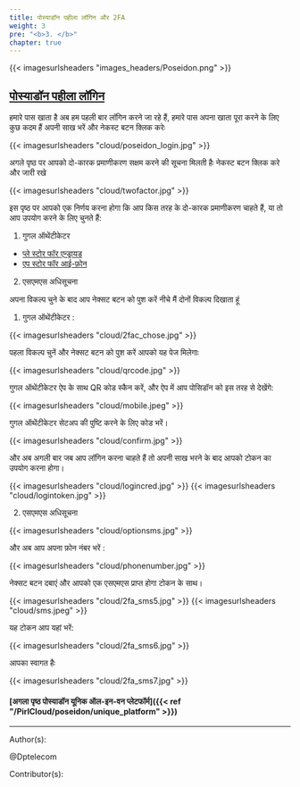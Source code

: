 ```yaml
---
title: पोस्याडॉन पहीला लॉगिन और 2FA
weight: 3
pre: "<b>3. </b>"
chapter: true
---
```


{{< imagesurlsheaders "images_headers/Poseidon.png"  >}}



## [पोस्याडॉन पहीला लॉगिन](https://poseidon.pirl.io)


हमारे पास खाता है अब हम पहली बार लॉगिन करने जा रहे हैं,
हमारे पास अपना खाता पूरा करने के लिए कुछ कदम हैं
अपनी साख भरें और नेकस्ट बटन क्लिक करेः


{{< imagesurlsheaders "cloud/poseidon_login.jpg"  >}}



अगले पृष्ठ पर आपको दो-कारक प्रमाणीकरण सक्षम करने की सूचना मिलती हैः
नेकस्ट बटन क्लिक करे और जारी रखे


{{< imagesurlsheaders "cloud/twofactor.jpg"  >}}



इस पृष्ठ पर आपको एक निर्णय करना होगा कि आप किस तरह के दो-कारक प्रमाणीकरण चाहते हैं,
या तो आप उपयोग करने के लिए चुनते हैं:


1) गुगल ऑथेंटीकेटर  
* [प्ले स्टोर फॉर एन्ड्रायड](https://play.google.com/store/apps/details?id=com.google.android.apps.authenticator2)  
* [एप स्टोर फॉर आई-फ़ोन](https://itunes.apple.com/us/app/google-authenticator/id388497605?mt=8)  

2) एसएमएस अधिसूचना

अपना विकल्प चुने के बाद आप नेक्सट बटन को पुश करें
नीचे मैं दोनों विकल्प दिखाता हूं


1) गुगल ऑथेंटीकेटर :



{{< imagesurlsheaders "cloud/2fac_chose.jpg"  >}}



पहला विकल्प चुनें और नेक्सट बटन को पुश करें
आपको यह पेज मिलेगाः



{{< imagesurlsheaders "cloud/qrcode.jpg"  >}}


गुगल ऑथेंटीकेटर ऐप के साथ QR कोड स्कैन करें,
और ऐप में आप पोसिडॉन को इस तरह से देखेंगे:



{{< imagesurlsheaders "cloud/mobile.jpeg"  >}}


गुगल ऑथेंटीकेटर सेटअप की पुष्टि करने के लिए कोड भरें।



{{< imagesurlsheaders "cloud/confirm.jpg"  >}}



और अब अगली बार जब आप लॉगिन करना चाहते हैं तो अपनी साख भरने के बाद आपको टोकन का उपयोग करना होगा।



{{< imagesurlsheaders "cloud/logincred.jpg"  >}}
{{< imagesurlsheaders "cloud/logintoken.jpg"  >}}



2) एसएमएस अधिसूचना



{{< imagesurlsheaders "cloud/optionsms.jpg"  >}}



और अब आप अपना फ़ोन नंबर भरें :





{{< imagesurlsheaders "cloud/phonenumber.jpg"  >}}



नेक्सट बटन दबाएं और आपको एक एसएमएस प्राप्त होगा टोकन के साथ।  




{{< imagesurlsheaders "cloud/2fa_sms5.jpg"  >}}
{{< imagesurlsheaders "cloud/sms.jpeg"  >}}



यह टोकन आप यहां भरें:


{{< imagesurlsheaders "cloud/2fa_sms6.jpg"  >}}



आपका स्वागत हैः


{{< imagesurlsheaders "cloud/2fa_sms7.jpg"  >}}


#### [अगला पृष्ठ पोस्याडॉन यूनिक ऑल-इन-वन प्लेटफॉर्म]({{< ref "/PirlCloud/poseidon/unique_platform" >}})


---
Author(s):


@Dptelecom


Contributor(s):

